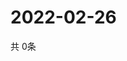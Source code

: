 # 2022-02-26
  共 0条

  <!-- BEGIN -->
  <!-- 最后更新时间Sat Feb 26 2022 18:04:59 GMT+0000 (Coordinated Universal Time) -->
  
  <!-- END -->
  
  